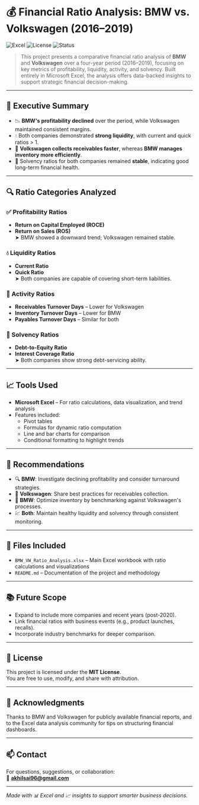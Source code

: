 # 💰 Financial Ratio Analysis: BMW vs. Volkswagen (2016–2019)

![Excel](https://img.shields.io/badge/Tool-Microsoft_Excel-blue?logo=microsoft-excel)
![License](https://img.shields.io/badge/License-MIT-green.svg)
![Status](https://img.shields.io/badge/Analysis-Complete-brightgreen.svg)

> This project presents a comparative financial ratio analysis of **BMW** and **Volkswagen** over a four-year period (2016–2019), focusing on key metrics of profitability, liquidity, activity, and solvency. Built entirely in Microsoft Excel, the analysis offers data-backed insights to support strategic financial decision-making.

---

## 📌 Executive Summary

- 📉 **BMW's profitability declined** over the period, while Volkswagen maintained consistent margins.
- 💧 Both companies demonstrated **strong liquidity**, with current and quick ratios > 1.
- 🔄 **Volkswagen collects receivables faster**, whereas **BMW manages inventory more efficiently**.
- 💼 Solvency ratios for both companies remained **stable**, indicating good long-term financial health.

---

## 🔍 Ratio Categories Analyzed

### ✅ Profitability Ratios
- **Return on Capital Employed (ROCE)**
- **Return on Sales (ROS)**  
  ➤ BMW showed a downward trend; Volkswagen remained stable.

### 💧 Liquidity Ratios
- **Current Ratio**
- **Quick Ratio**  
  ➤ Both companies are capable of covering short-term liabilities.

### 🔄 Activity Ratios
- **Receivables Turnover Days** – Lower for Volkswagen  
- **Inventory Turnover Days** – Lower for BMW  
- **Payables Turnover Days** – Similar for both

### 🧮 Solvency Ratios
- **Debt-to-Equity Ratio**
- **Interest Coverage Ratio**  
  ➤ Both companies show strong debt-servicing ability.

---

## 📈 Tools Used

- **Microsoft Excel** – For ratio calculations, data visualization, and trend analysis
- Features included:
  - Pivot tables
  - Formulas for dynamic ratio computation
  - Line and bar charts for comparison
  - Conditional formatting to highlight trends

---

## 📌 Recommendations

- 🔍 **BMW**: Investigate declining profitability and consider turnaround strategies.
- 🤝 **Volkswagen**: Share best practices for receivables collection.
- 🧮 **BMW**: Optimize inventory by benchmarking against Volkswagen's processes.
- 💹 **Both**: Maintain healthy liquidity and solvency through consistent monitoring.

---

## 📁 Files Included

- `BMW_VW_Ratio_Analysis.xlsx` – Main Excel workbook with ratio calculations and visualizations
- `README.md` – Documentation of the project and methodology

---

## 📚 Future Scope

- Expand to include more companies and recent years (post-2020).
- Link financial ratios with business events (e.g., product launches, recalls).
- Incorporate industry benchmarks for deeper comparison.

---

## 📜 License

This project is licensed under the **MIT License**.  
You are free to use, modify, and share with attribution.

---

## 🙌 Acknowledgments

Thanks to BMW and Volkswagen for publicly available financial reports, and to the Excel data analysis community for tips on structuring financial dashboards.

---

## 📫 Contact

For questions, suggestions, or collaboration:  
📧 **akhilsai96@gmail.com**

---

*Made with 📊 Excel and 📈 insights to support smarter business decisions.*
